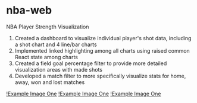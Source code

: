 # nba-web
NBA Player Strength Visualization

1. Created a dashboard to visualize individual player's shot data, including a shot chart and 4 line/bar charts
2. Implemented linked highlighting among all charts using raised common React state among charts
3. Created a field goal percentage filter to provide more detailed visualization areas with made shots
4. Developed a match filter to more specifically visualize stats for home, away, won and lost matches

[!Example Image One](https://github.com/Tingting-Chang/nba-web/blob/master/public/nba1.png)
[!Example Image One](https://github.com/Tingting-Chang/nba-web/blob/master/public/nba2.png)
[!Example Image One](https://github.com/Tingting-Chang/nba-web/blob/master/public/nba3.png)
